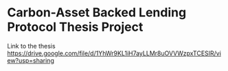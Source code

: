 # Carbon-Asset Backed Lending Protocol Thesis Project

Link to the thesis
https://drive.google.com/file/d/1YhWr9KL1iH7ayLLMr8uOVVWzpxTCESIR/view?usp=sharing
